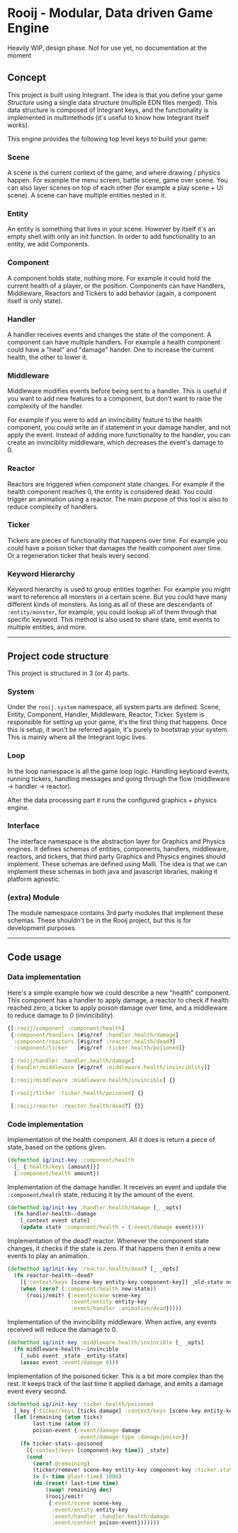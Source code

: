 # Rooij - Modular, Data driven Game Engine

Heavily WIP, design phase. Not for use yet, no documentation at the moment

## Concept

This project is built using Integrant. The idea is that you define your game
*Structure* using a single data structure (multiple EDN files merged). This data
structure is composed of Integrant keys, and the functionality is implemented in
multimethods (it's useful to know how Integrant itself works).

This engine provides the following top level keys to build your game:

### Scene

A scene is the current context of the game, and where drawing / physics happen.
For example the menu screen, battle scene, game over scene. You can also layer
scenes on top of each other (for example a play scene + UI scene). A scene can
have multiple entities nested in it.

### Entity

An entity is something that lives in your scene. However by itself it's an empty
shell with only an init function. In order to add functionality to an entity, we
add Components.

### Component

A component holds state, nothing more. For example it could hold the current
health of a player, or the position. Components can have Handlers, Middleware,
Reactors and Tickers to add behavior (again, a component itself is only state).


### Handler

A handler receives events and changes the state of the component. A component
can have multiple handlers. For example a health component could have a "heal"
and "damage" hander. One to increase the current health, the other to lower it.

### Middleware

Middleware modifies events before being sent to a handler. This is useful if you
want to add new features to a component, but don't want to raise the complexity
of the handler.

For example if you were to add an invincibility feature to the
health component, you could write an if statement in your damage handler, and
not apply the event. Instead of adding more functionality to the handler, you
can create an invinciblity middleware, which decreases the event's damage to 0.

### Reactor

Reactors are triggered when component state changes. For example if the health
component reaches 0, the entity is considered dead. You could trigger an
animation using a reactor. The main purpose of this tool is also to reduce
complexity of handlers.

### Ticker

Tickers are pieces of functionality that happens over time. For example you
could have a poison ticker that damages the health component over time. Or a
regeneration ticker that heals every second.

### Keyword Hierarchy

Keyword hierarchy is used to group entities together. For example you might want
to reference all monsters in a certain scene. But you could have many different
kinds of monsters. As long as all of these are descendants of `:entity/monster`,
for example, you could lookup all of them through that specific keyword. This
method is also used to share state, emit events to multiple entities, and more.

---

## Project code structure

This project is structured in 3 (or 4) parts.

### System

Under the `rooij.system` namespace, all system parts are defined. Scene, Entity,
Component, Handler, Middleware, Reactor, Ticker. System is responsible for
setting up your game, it's the first thing that happens. Once this is setup, it
won't be referred again, it's purely to bootstrap your system. This is mainly
where all the Integrant logic lives.


### Loop

In the loop namespace is all the game loop logic. Handling keyboard events,
running tickers, handling messages and going through the flow (middleware ->
handler -> reactor).

After the data processing part it runs the configured graphics + physics engine.

### Interface

The interface namespace is the abstraction layer for Graphics and Physics
engines. It defines schemas of entities, components, handlers, middleware,
reactors, and tickers, that third party Graphics and Physics engines should
implement. These schemas are defined using Malli. The idea is that we can
implement these schemas in both java and javascript libraries, making it
platform agnostic.

### (extra) Module

The module namespace contains 3rd party modules that implement these schemas.
These shouldn't be in the Rooij project, but this is for development purposes.

---

## Code usage

### Data implementation

Here's a simple example how we could describe a new "health" component. This
component has a handler to apply damage, a reactor to check if health reached
zero, a ticker to apply poison damage over time, and a middleware to reduce
damage to 0 (invincibility).

``` clojure
{[:rooij/component :component/health]
 {:component/handlers [#ig/ref :handler.health/damage]
  :component/reactors [#ig/ref :reactor.health/dead?]
  :component/ticker   [#ig/ref :ticker.health/poisoned]}

 [:rooij/handler :handler.health/damage]
 {:handler/middleware [#ig/ref :middleware.health/invinciblity]}

 [:rooij/middleware :middleware.health/invincible] {}

 [:rooij/ticker :ticker.health/poisoned] {}

 [:rooij/reactor :reactor.health/dead?] {}}
```

### Code implementation

Implementation of the health component. All it does is return a piece of state,
based on the options given.

``` clojure
(defmethod ig/init-key :component/health
  [_ {:health/keys [amount]}]
  {:component/health amount})
```


Implementation of the damage handler. It receives an event and update the
`:component/health` state, reducing it by the amount of the event.

``` clojure
(defmethod ig/init-key :handler.health/damage [_ _opts]
  (fn handler-health--damage
    [_context event state]
    (update state :component/health - (:event/damage event))))
```

Implementation of the dead? reactor. Whenever the component state changes, it
checks if the state is zero. If that happens then it emits a new events to play
an animation.

``` clojure
(defmethod ig/init-key :reactor.health/dead? [_ _opts]
  (fn reactor-health--dead?
    [{:context/keys [scene-key entity-key component-key]} _old-state new-state]
    (when (zero? (:component/health new-state))
      (rooij/emit! {:event/scene scene-key
                    :event/entity entity-key
                    :event/handler :animation/dead}))))
```

Implementation of the invincibility middleware. When active, any events received
will reduce the damage to 0.

``` clojure
(defmethod ig/init-key :middleware.health/invincible [_ _opts]
  (fn middleware-health--invincible
    [_subs event _state _entity-state]
    (assoc event :event/damage 0)))

```

Implementation of the poisoned ticker. This is a bit more complex than the rest.
It keeps track of the last time it applied damage, and emits a damage event
every second.

``` clojure
(defmethod ig/init-key :ticker.health/poisoned
  [_key {:ticker/keys [ticks damage] :context/keys [scene-key entity-key]}]
  (let [remaining (atom ticks)
        last-time (atom 0)
        poison-event {:event/damage damage
                      :event/damage-type :damage/poison}]
    (fn ticker-stats--poisoned
      [{:context/keys [component-key time]} _state]
      (cond
        (zero? @remaining)
        (ticker/remove! scene-key entity-key component-key :ticker.stats/poisoned)
        (> (- time @last-time) 1000)
        (do (reset! last-time time)
            (swap! remaining dec)
            (rooij/emit!
             {:event/scene scene-key
              :event/entity entity-key
              :event/handler :handler.health/damage
              :event/content poison-event}))))))
```
